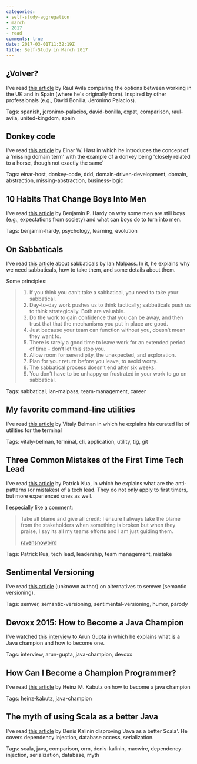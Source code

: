 ```yaml
---
categories:
- self-study-aggregation
- march
- 2017
- read
comments: true
date: 2017-03-01T11:32:19Z
title: Self-Study in March 2017 
---
```


## ¿Volver?

I've read [this article][volver] by Raul Avila comparing the options between working in the UK and in Spain (where he's originally from). Inspired by other professionals (e.g., David Bonilla, Jerónimo Palacios).

Tags: spanish, jeronimo-palacios, david-bonilla, expat, comparison, raul-avila, united-kingdom, spain

[volver]: http://raulavila.com/2017/01/volver/

## Donkey code

I've read [this article][donkey-code] by Einar W. Høst in which he introduces the concept of a 'missing domain term' with the example of a donkey being 'closely related to a horse, though not exactly the same'

Tags: einar-host, donkey-code, ddd, domain-driven-development, domain, abstraction, missing-abstraction, business-logic

[donkey-code]: https://einarwh.wordpress.com/2017/01/21/donkey-code/

## 10 Habits That Change Boys Into Men

I've read [this article][boys-into-men] by Benjamin P. Hardy on why some men are still boys (e.g., expectations from society) and what can boys do to turn into men.

Tags: benjamin-hardy, psychology, learning, evolution

[boys-into-men]: https://medium.com/the-mission/10-habits-that-change-boys-into-men-b103c47d47e0

## On Sabbaticals

I've read [this article][sabbaticals] about sabbaticals by Ian Malpass. In it, he explains why we need sabbaticals, how to take them, and some details about them.

Some principles:

> 1. If you think you can’t take a sabbatical, you need to take your sabbatical.
> 1. Day-to-day work pushes us to think tactically; sabbaticals push us to think strategically. Both are valuable.
> 1. Do the work to gain confidence that you can be away, and then trust that that the mechanisms you put in place are good.
> 1. Just because your team can function without you, doesn’t mean they want to.
> 1. There is rarely a good time to leave work for an extended period of time - don’t let this stop you.
> 1. Allow room for serendipity, the unexpected, and exploration.
> 1. Plan for your return before you leave, to avoid worry.
> 1. The sabbatical process doesn’t end after six weeks.
> 1. You don’t have to be unhappy or frustrated in your work to go on sabbatical.

Tags: sabbatical, ian-malpass, team-management, career

[sabbaticals]: http://indecorous.com/sabbaticals/

## My favorite command-line utilities

I've read [this article][command-line-utils] by Vitaly Belman in which he explains his curated list of utilities for the terminal

Tags: vitaly-belman, terminal, cli, application, utility, tig, git

[command-line-utils]: https://hackernoon.com/macbook-my-command-line-utilities-f8a121c3b019#.3hpq7suhj


## Three Common Mistakes of the First Time Tech Lead

I've read [this article][mistakes-tech-lead] by Patrick Kua, in which he explains what are the anti-patterns (or mistakes) of a tech lead. They do not only apply to first timers, but more experienced ones as well.

I especially like a comment:

> Take all blame and give all credit: I ensure I always take the blame from the stakeholders when something is broken but when they praise, I say its all my teams efforts and I am just guiding them. 
>
> [ravensnowbird](https://disqus.com/by/ravensnowbird/) 

Tags: Patrick Kua, tech lead, leadership, team management, mistake

[mistakes-tech-lead]: https://www.thoughtworks.com/insights/blog/three-common-mistakes-first-time-tech-lead

## Sentimental Versioning

I've read [this article][sentimver] (unknown author) on alternatives to semver (semantic versioning).

Tags: semver, semantic-versioning, sentimental-versioning, humor, parody

[sentimver]: http://sentimentalversioning.org/

## Devoxx 2015: How to Become a Java Champion

I've watched [this interview][become-java-champion] to Arun Gupta in which he explains what is a Java champion and how to become one.

Tags: interview, arun-gupta, java-champion, devoxx

[become-java-champion]: http//www.youtube.com/watch?v=otMc_3Dz3hU

## How Can I Become a Champion Programmer?

I've read [this article][java-champion-kabutz] by Heinz M. Kabutz on how to become a java champion

Tags: heinz-kabutz, java-champion

[java-champion-kabutz]: http://www.javaspecialists.eu/archive/Issue227.html

## The myth of using Scala as a better Java

I've read [this article][scala-as-better-java] by Denis Kalinin disproving 'Java as a better Scala'. He covers dependency injection, database access, serialization.

Tags: scala, java, comparison, orm, denis-kalinin, macwire, dependency-injection, serialization, database, myth

[scala-as-better-java]: http://appliedscala.com/blog/2017/myth-of-scala-as-better-java/

